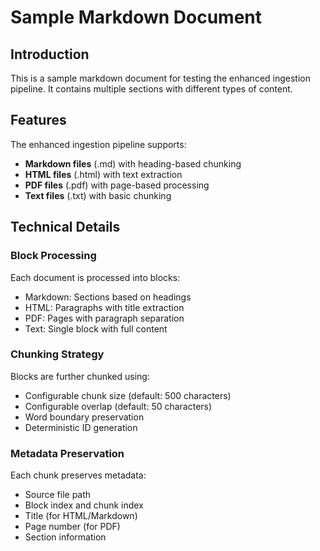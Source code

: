 # Sample Markdown Document

## Introduction

This is a sample markdown document for testing the enhanced ingestion pipeline. It contains multiple sections with different types of content.

## Features

The enhanced ingestion pipeline supports:

- **Markdown files** (.md) with heading-based chunking
- **HTML files** (.html) with text extraction
- **PDF files** (.pdf) with page-based processing
- **Text files** (.txt) with basic chunking

## Technical Details

### Block Processing

Each document is processed into blocks:

- Markdown: Sections based on headings
- HTML: Paragraphs with title extraction
- PDF: Pages with paragraph separation
- Text: Single block with full content

### Chunking Strategy

Blocks are further chunked using:

- Configurable chunk size (default: 500 characters)
- Configurable overlap (default: 50 characters)
- Word boundary preservation
- Deterministic ID generation

### Metadata Preservation

Each chunk preserves metadata:

- Source file path
- Block index and chunk index
- Title (for HTML/Markdown)
- Page number (for PDF)
- Section information
